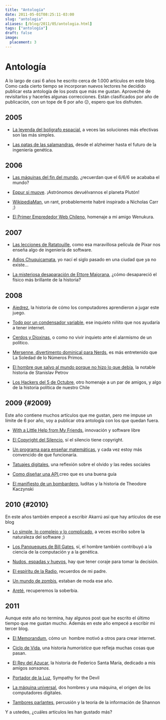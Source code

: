 ```yaml
---
title: "Antología"
date: 2011-05-01T08:25:11-03:00
slug: "antologia"
aliases: [/blog/2011/05/antologia.html]
tags: ["antología"]
draft: false
image:
  placement: 3
---
```


# Antología 

A lo largo de casi 6 años he escrito cerca de 1.000 artículos en este
blog. Como cada cierto tiempo se incorporan nuevos lectores he decidido
publicar esta antología de los posts que más me gustan. Aproveché de
revisitarlos y hacerles algunas correcciones. Están clasificados por año
de publicación, con un tope de 6 por año :confused:, espero que los disfruten.

## **2005**

-   [La leyenda del bolígrafo espacial](/blog/2005/08/la-leyenda-del-boligrafo-espacial.html),  a veces las soluciones más efectivas son las más simples.

-   [Las patas de las salamandras](/blog/2005/11/las-patas-de-las-salamandras.html), desde el alzheimer hasta el futuro de la ingeniería genética.

## **2006** 

-   [Las máquinas del fin del mundo](/blog/2006/04/las-maquinas-del-fin-del-mundo.html),  ¿recuerdan que el 6/6/6 se acababa el mundo?

-   [Eppur si muove](/blog/2006/08/eppur-si-muove.html). ¡Astrónomos devuélvannos el planeta Plutón!

-   [WikipediaMan](/blog/2006/10/wikipediaman-o-el-surgimiento-del-nuevo-pedante-seudo-intelectual.html),
    un rant, probablemente habré inspirado a Nicholas Carr ;)

-   [El Primer Emprededor Web Chileno](/blog/2006/12/el-primer-emprendedor-web-chileno.html), homenaje a mi amigo Wenukura.

## **2007**
-   [Las lecciones de Ratatouille](/blog/2007/07/ratatouille-lecciones-de-ingenieria-de-s.html), como esa maravillosa película de Pixar nos enseña algo de ingeniería de software.

-   [Adios Chuquicamata](/blog/2007/09/adios-chuquicamata-2.html),
    yo nací el siglo pasado en una ciudad que ya no existe\...

-   [La misteriosa desaparación de Ettore Majorana](/blog/2007/12/la-misteriosa-desaparicion-de-ettore-majorana.html),
    ¿cómo desapareció el físico más brillante de la historia?

## **2008**

-   [Ajedrez](/blog/2008/01/ajedrez.html), la
    historia de cómo los computadores aprendieron a jugar este juego.

-   [Todo por un condensador variable](/blog/2008/04/todo-por-un-condensador-variable.html), ese inquieto niñito que nos ayudaría a tener internet.

-   [Cerdos y Dioxinas](/blog/2008/07/cerdos-y-dioxinas.html),
    o como no vivir inquieto ante el alarmismo de un político.

-   [Mersenne, divertimento dominical para Nerds](/blog/2008/08/mersenne-divertimento-dominical-para-nerds.html), es más entretenido que La Soledad de lo Números Primos.

-   [El hombre que salvo al mundo porque no hizo lo que debía](/blog/2008/09/el-hombre-que-salvo-al-mundo-porque-no-hizo-lo-que-debia-hacer.html), la notable historia de Stanislav Petrov

-   [Los Hackers del 5 de Octubre](/blog/2008/10/los-hackers-del-5-de-octubre.html),
    otro homenaje a un par de amigos, y algo de la historia política de
    nuestro Chile

**2009** {#2009}
--------

Este año contiene muchos artículos que me gustan, pero me impuse un
límite de 6 por año, voy a publicar otra antología con los que quedan
fuera.

-   [With a Little Help from My Friends](/blog/2009/01/with-a-little-help-from-my-friends-innovacion-y-software-libre.html),
    innovación y software libre

-   [El Copyright del Silencio](/blog/2009/02/el-copyright-del-silencio.html),
    sí el silencio tiene copyright.

-   [Un programa para enseñar matemáticas](/blog/2009/02/un-programa-para-ensenar-matematicas.html),
    y cada vez estoy más convencido de que funcionaría.

-   [Tatuajes digitales](/blog/2009/02/tatuajes-digitales.html),
    una reflexión sobre el olvido y las redes sociales

-   [Como diseñar una API](/blog/2009/03/como-disenar-una-api.html),creo que es una buena guía

-   [El manifiesto de un bombardero](/blog/2009/05/el-manifiesto-de-un-bombardero.html), luditas y la historia de Theodore Kaczynski

2010 {#2010}
----

En este años también empecé a escribir Akarrú así que hay artículos de
ese blog

-   [Lo simple, lo complejo y lo complicado](/blog/2010/06/lo-simple-lo-complejo-y-lo-complicado.html),
    a veces escribo sobre la naturaleza del software ;)

-   [Los Panqueques de Bill Gates](/blog/2010/07/los-panqueques-de-bill-gates.html),
    sí, el hombre también contribuyó a la ciencia de la computación y a
    la genética.

-   [Nudos, espadas y huevos](https://www.akarru.com/blog/2010/06/13/nudos-espadas-y-huevos/),
    hay que tener coraje para tomar la decisión.

-   [El espíritu de la Radio](https://www.akarru.com/blog/2010/09/23/el-espiritu-de-la-radio/),
    recuerdos de mi padre.

-   [Un mundo de zombis](https://www.akarru.com/blog/2010/11/14/un-mundo-de-zombis/),
    estaban de moda ese año.

-   [Areté](https://www.akarru.com/blog/2010/12/11/arete/), recuperemos la
    soberbia.

## 2011

Aunque este año no termina, hay algunos post que he escrito el último
tiempo que me gustan mucho. Además en este año empecé a escribir mi
tercer blog.

-   [El Memorandum](/blog/2011/01/el-memorandum.html), cómo un  hombre motivó a otros para crear internet.

-   [Ciclo de Vida](/blog/2011/01/ciclo-de-vida.html), una
    historia _humorística_ que refleja muchas cosas que pasan.

-   [El Rey del Azucar](/blog/2011/02/el-rey-del-azucar.html), la
    historia de Federico Santa María, dedicado a mis amigos *sansanos.*

-   [Portador de la Luz](https://www.akarru.com/blog/2011/04/10/portador-de-la-luz/),
    Sympathy for the Devil

-   [La máquina universal](https://www.programando.org/blog/2011/04/17/la-maquina-universal.html), dos hombres y una máquina, el origen de los computadores digitales.

-   [Tambores parlantes](/blog/2011/04/tambores-parlantes.html),
    percusión y la teoría de la información de Shannon

Y a ustedes, ¿cuáles artículos les han gustado más?

